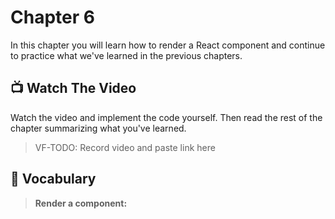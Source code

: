 # Chapter 6
In this chapter you will learn how to render a React component and continue to practice what we've learned in the previous chapters.

## 📺 Watch The Video
Watch the video and implement the code yourself. Then read the rest of the chapter summarizing what you've learned.
> VF-TODO: Record video and paste link here

## 📓 Vocabulary
>**Render a component:** 